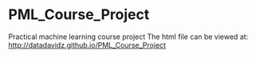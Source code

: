 # PML_Course_Project
Practical machine learning course project
The html file can be viewed at:
http://datadavidz.github.io/PML_Course_Project
